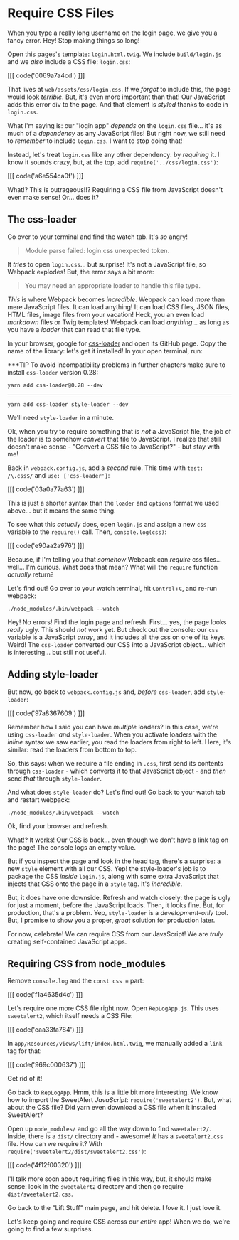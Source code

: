 # Require CSS Files

When you type a really long username on the login page, we give you a fancy error.
Hey! Stop making things so long!

Open this pages's template: `login.html.twig`. We include `build/login.js` and we
*also* include a CSS file: `login.css`:

[[[ code('0069a7a4cd') ]]]

That lives at `web/assets/css/login.css`. If we *forgot* to include this, the page
would look *terrible*. But, it's even more important than that! Our JavaScript adds
this error div to the page. And that element is *styled* thanks to code in `login.css`.

What I'm saying is: our "login app" *depends* on the `login.css` file... it's as
much of a *dependency* as any JavaScript files! But right now, we still need to
*remember* to include `login.css`. I want to stop doing that!

Instead, let's treat `login.css` like any other dependency: by *requiring* it.
I know it sounds crazy, but, at the top, add `require('../css/login.css')`:

[[[ code('a6e554ca0f') ]]]

What!? This is outrageous!!? Requiring a CSS file from JavaScript doesn't even
make sense! Or... does it?

## The css-loader

Go over to your terminal and find the watch tab. It's *so* angry!

> Module parse failed: login.css unexpected token.

It *tries* to open `login.css`... but surprise! It's not a JavaScript file, so Webpack
explodes! But, the error says a bit more:

> You may need an appropriate loader to handle this file type.

*This* is where Webpack becomes *incredible*. Webpack can load *more* than mere
JavaScript files. It can load anything! It can load CSS files, JSON files, HTML
files, image files from your vacation! Heck, you an even load *markdown* files or
Twig templates! Webpack can load *anything*... as long as you have a *loader* that
can read that file type.

In your browser, google for [css-loader][css_loader] and open its GitHub page.
Copy the name of the library: let's get it installed! In your open terminal, run:

***TIP
To avoid incompatibility problems in further chapters make sure to install `css-loader`
version 0.28:

```terminal-silent
yarn add css-loader@0.28 --dev
```
***

```terminal
yarn add css-loader style-loader --dev
```

We'll need `style-loader` in a minute.

Ok, when you try to require something that is *not* a JavaScript file, the job of
the loader is to somehow *convert* that file to JavaScript. I realize that still
doesn't make sense - "Convert a CSS file to JavaScript?" - but stay with me!

Back in `webpack.config.js`, add a *second* rule. This time with
`test: /\.css$/` and `use: ['css-loader']`:

[[[ code('03a0a77a63') ]]]

This is just a shorter syntax than the `loader` and `options` format we used above...
but it means the same thing.

To see what this *actually* does, open `login.js` and assign a new `css` variable
to the `require()` call. Then, `console.log(css)`:

[[[ code('e90aa2a976') ]]]

Because, if I'm telling you that *somehow* Webpack can *require* css files...
well... I'm curious. What does that mean? What will the `require` function *actually*
return?

Let's find out! Go over to your watch terminal, hit `Control`+`C`, and re-run webpack:

```terminal-silent
./node_modules/.bin/webpack --watch
```

Hey! No errors! Find the login page and refresh. First... yes, the page looks *really*
ugly. This should *not* work yet. But check out the console: our `css` variable is
a JavaScript *array*, and it includes all the css on one of its keys. Weird! The
`css-loader` converted our CSS into a JavaScript object... which is interesting...
but still not useful.

## Adding style-loader

But now, go back to `webpack.config.js` and, *before* `css-loader`, add `style-loader`:

[[[ code('97a8367609') ]]]

Remember how I said you can have *multiple* loaders? In this case, we're using
`css-loader` *and* `style-loader`. When you activate loaders with the *inline* syntax
we saw earlier, you read the loaders from right to left. Here, it's similar: read
the loaders from bottom to top.

So, this says: when we require a file ending in `.css`, first send its contents through
`css-loader` - which converts it to that JavaScript object - and *then* send *that*
through `style-loader`.

And what does `style-loader` do? Let's find out! Go back to your watch tab and
restart webpack:

```terminal-silent
./node_modules/.bin/webpack --watch
```

Ok, find your browser and refresh.

What!? It works! Our CSS is back... even though we don't have a link tag on the
page! The console logs an empty value.

But if you inspect the page and look in the head tag, there's a surprise: a new
`style` element with all our CSS. Yep! the style-loader's job is to package the
CSS *inside* `login.js`, along with some extra JavaScript that injects that CSS
onto the page in a `style` tag. It's *incredible*.

But, it does have one downside. Refresh and watch closely: the page is ugly for
just a moment, before the JavaScript loads. Then, it looks fine. But, for production,
that's a problem. Yep, `style-loader` is a *development-only* tool. But, I promise
to show you a proper, *great* solution for production later.

For now, celebrate! We can require CSS from our JavaScript! We are *truly* creating
self-contained JavaScript apps.

## Requiring CSS from node_modules

Remove `console.log` and the `const css =` part:

[[[ code('f1a4635d4c') ]]]

Let's require one more CSS file right now. Open `RepLogApp.js`. This uses `sweetalert2`,
which itself needs a CSS File:

[[[ code('eaa33fa784') ]]]

In `app/Resources/views/lift/index.html.twig`, we manually added a `link` tag
for that:

[[[ code('969c000637') ]]]

Get rid of it!

Go back to `RepLogApp`. Hmm, this is a little bit more interesting. We know how
to import the SweetAlert *JavaScript*: `require('sweetalert2')`. But, what about
the CSS file? Did yarn even download a CSS file when it installed SweetAlert?

Open up `node_modules/` and go all the way down to find `sweetalert2/`. Inside, there
is a `dist/` directory and - awesome! *It* has a `sweetalert2.css` file. How can we
require it? With `require('sweetalert2/dist/sweetalert2.css')`:

[[[ code('4f12f00320') ]]]

I'll talk more soon about requiring files in this way, but, it should make sense:
look in the `sweetalert2` directory and then go require `dist/sweetalert2.css`.

Go back to the "Lift Stuff" main page, and hit delete. I *love* it. I just love
it.

Let's keep going and require CSS across our *entire* app! When we do, we're going
to find a few surprises.


[css_loader]: https://github.com/webpack-contrib/css-loader

